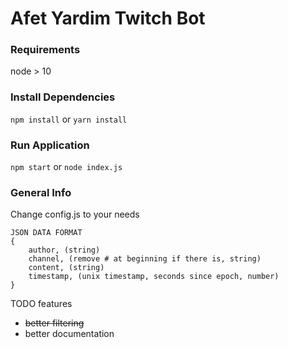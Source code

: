 # Afet Yardim Twitch Bot

### Requirements
node > 10

### Install Dependencies
`npm install` or `yarn install`

### Run Application
`npm start` or `node index.js`

### General Info

Change config.js to your needs

```
JSON DATA FORMAT
{
    author, (string)
    channel, (remove # at beginning if there is, string)
    content, (string)
    timestamp, (unix timestamp, seconds since epoch, number)
}
```

TODO features
* ~~better filtering~~
* better documentation


